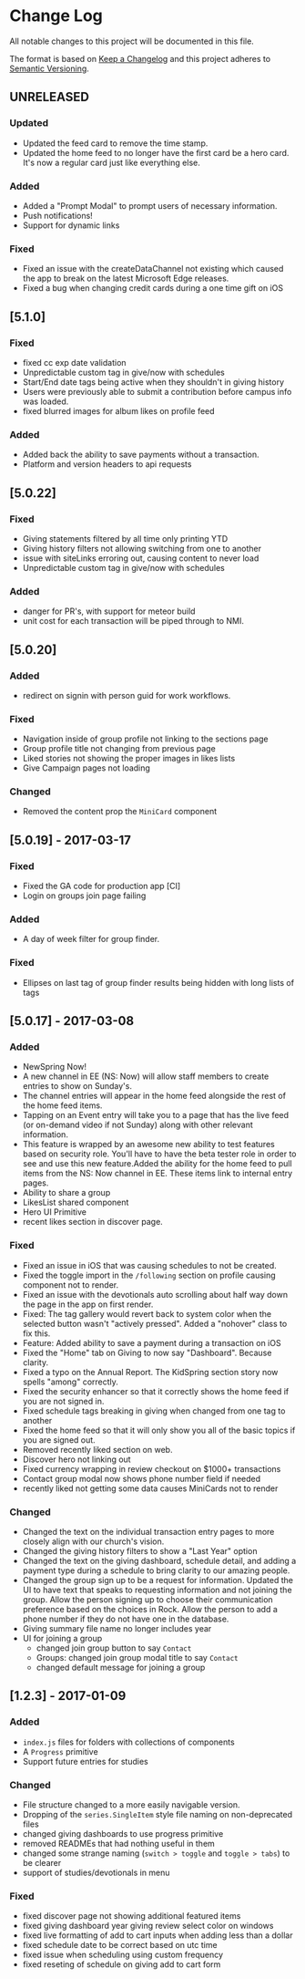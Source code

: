 # Change Log
All notable changes to this project will be documented in this file.

The format is based on [Keep a Changelog](http://keepachangelog.com/)
and this project adheres to [Semantic Versioning](http://semver.org/).

## UNRELEASED
### Updated
- Updated the feed card to remove the time stamp.
- Updated the home feed to no longer have the first card be a hero card. It's now
a regular card just like everything else.
### Added
- Added a "Prompt Modal" to prompt users of necessary information.
- Push notifications!
- Support for dynamic links
### Fixed
- Fixed an issue with the createDataChannel not existing which caused the app
to break on the latest Microsoft Edge releases.
- Fixed a bug when changing credit cards during a one time gift on iOS

## [5.1.0]
### Fixed
- fixed cc exp date validation
- Unpredictable custom tag in give/now with schedules
- Start/End date tags being active when they shouldn't in giving history
- Users were previously able to submit a contribution before campus info was loaded.
- fixed blurred images for album likes on profile feed
### Added
- Added back the ability to save payments without a transaction.
- Platform and version headers to api requests


## [5.0.22]
### Fixed
- Giving statements filtered by all time only printing YTD
- Giving history filters not allowing switching from one to another
- issue with siteLinks erroring out, causing content to never load
- Unpredictable custom tag in give/now with schedules
### Added
- danger for PR's, with support for meteor build
- unit cost for each transaction will be piped through to NMI.

## [5.0.20]
### Added
- redirect on signin with person guid for work workflows.

### Fixed
- Navigation inside of group profile not linking to the sections page
- Group profile title not changing from previous page
- Liked stories not showing the proper images in likes lists
- Give Campaign pages not loading

### Changed
- Removed the content prop the `MiniCard` component

## [5.0.19] - 2017-03-17
### Fixed
- Fixed the GA code for production app [CI]
- Login on groups join page failing

### Added
- A day of week filter for group finder.

### Fixed
- Ellipses on last tag of group finder results being hidden with long lists of tags

## [5.0.17] - 2017-03-08
### Added
- NewSpring Now!
- A new channel in EE (NS: Now) will allow staff members to create entries to show on Sunday's.
- The channel entries will appear in the home feed alongside the rest of the home feed items.
- Tapping on an Event entry will take you to a page that has the live feed (or on-demand video if not Sunday) along with other relevant information.
- This feature is wrapped by an awesome new ability to test features based on security role. You'll have to have the beta tester role in order to see and use this new feature.Added the ability for the home feed to pull items from the NS: Now channel in EE. These items link to internal entry pages.
- Ability to share a group
- LikesList shared component
- Hero UI Primitive
- recent likes section in discover page.

### Fixed
- Fixed an issue in iOS that was causing schedules to not be created.
- Fixed the toggle import in the `/following` section on profile causing component not to render.
- Fixed an issue with the devotionals auto scrolling about half way down the page in the app on first render.
- Fixed: The tag gallery would revert back to system color when the selected button wasn't "actively pressed". Added a "nohover" class to fix this.
- Feature: Added ability to save a payment during a transaction on iOS
- Fixed the "Home" tab on Giving to now say "Dashboard". Because clarity.
- Fixed a typo on the Annual Report. The KidSpring section story now spells "among" correctly.
- Fixed the security enhancer so that it correctly shows the home feed if you are not signed in.
- Fixed schedule tags breaking in giving when changed from one tag to another
- Fixed the home feed so that it will only show you all of the basic topics if you are signed out.
- Removed recently liked section on web.
- Discover hero not linking out
- Fixed currency wrapping in review checkout on $1000+ transactions
- Contact group modal now shows phone number field if needed
- recently liked not getting some data causes MiniCards not to render

### Changed
- Changed the text on the individual transaction entry pages to more closely align with our church's vision.
- Changed the giving history filters to show a "Last Year" option
- Changed the text on the giving dashboard, schedule detail, and adding a payment type during a schedule to bring clarity to our amazing people.
- Changed the group sign up to be a request for information. Updated the UI to have text that speaks to requesting information and not joining the group. Allow the person signing up to choose their communication preference based on the choices in Rock. Allow the person to add a phone number if they do not have one in the database.
- Giving summary file name no longer includes year
- UI for joining a group
  - changed join group button to say `Contact`
  - Groups: changed join group modal title to say `Contact`
  - changed default message for joining a group

## [1.2.3] - 2017-01-09
### Added
- `index.js` files for folders with collections of components
- A `Progress` primitive
- Support future entries for studies

### Changed
- File structure changed to a more easily navigable version.
- Dropping of the `series.SingleItem` style file naming on non-deprecated files
- changed giving dashboards to use progress primitive
- removed READMEs that had nothing useful in them
- changed some strange naming (`switch > toggle` and `toggle > tabs`) to be clearer
- support of studies/devotionals in menu

### Fixed
- fixed discover page not showing additional featured items
- fixed giving dashboard year giving review select color on windows
- fixed live formatting of add to cart inputs when adding less than a dollar
- fixed schedule date to be correct based on utc time
- fixed issue when scheduling using custom frequency
- fixed reseting of schedule on giving add to cart form
